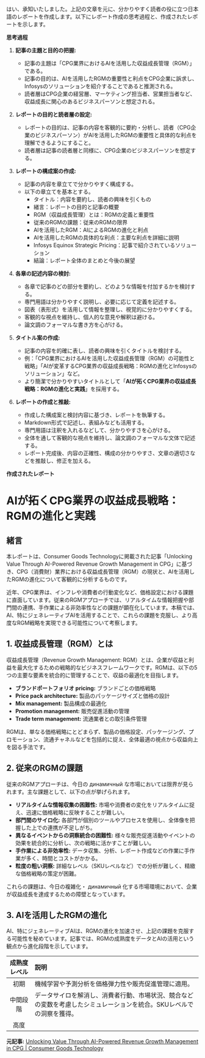 はい、承知いたしました。上記の文章を元に、分かりやすく読者の役に立つ日本語のレポートを作成します。以下にレポート作成の思考過程と、作成されたレポートを示します。

**思考過程**

1. **記事の主題と目的の把握:**
   - 記事の主題は「CPG業界におけるAIを活用した収益成長管理（RGM）」である。
   - 記事の目的は、AIを活用したRGMの重要性と利点をCPG企業に訴求し、Infosysのソリューションを紹介することであると推測される。
   - 読者層はCPG企業の経営層、マーケティング担当者、営業担当者など、収益成長に関心のあるビジネスパーソンと想定される。

2. **レポートの目的と読者層の設定:**
   - レポートの目的は、記事の内容を客観的に要約・分析し、読者（CPG企業のビジネスパーソン）がAIを活用したRGMの重要性と具体的な利点を理解できるようにすること。
   - 読者層は記事の読者層と同様に、CPG企業のビジネスパーソンを想定する。

3. **レポートの構成案の作成:**
   - 記事の内容を章立てで分かりやすく構成する。
   - 以下の章立てを基本とする。
     - タイトル：内容を要約し、読者の興味を引くもの
     - 緒言：レポートの目的と記事の概要
     - RGM（収益成長管理）とは：RGMの定義と重要性
     - 従来のRGMの課題：従来のRGMの限界
     - AIを活用したRGM：AIによるRGMの進化と利点
     - AIを活用したRGMの具体的な利点：主要な利点を詳細に説明
     - Infosys Equinox Strategic Pricing：記事で紹介されているソリューション
     - 結論：レポート全体のまとめと今後の展望

4. **各章の記述内容の検討:**
   - 各章で記事のどの部分を要約し、どのような情報を付加するかを検討する。
   - 専門用語は分かりやすく説明し、必要に応じて定義を記述する。
   - 図表（表形式）を活用して情報を整理し、視覚的に分かりやすくする。
   - 客観的な視点を維持し、個人的な意見や解釈は避ける。
   - 論文調のフォーマルな書き方を心がける。

5. **タイトル案の作成:**
   - 記事の内容を的確に表し、読者の興味を引くタイトルを検討する。
   - 例：「CPG業界におけるAIを活用した収益成長管理（RGM）の可能性と戦略」「AIが変革するCPG業界の収益成長戦略：RGMの進化とInfosysのソリューション」など。
   - より簡潔で分かりやすいタイトルとして「**AIが拓くCPG業界の収益成長戦略：RGMの進化と実践**」を採用する。

6. **レポートの作成と推敲:**
   - 作成した構成案と検討内容に基づき、レポートを執筆する。
   - Markdown形式で記述し、表組みなども活用する。
   - 専門用語は注釈を入れるなどして、分かりやすさを心がける。
   - 全体を通して客観的な視点を維持し、論文調のフォーマルな文体で記述する。
   - レポート完成後、内容の正確性、構成の分かりやすさ、文章の適切さなどを推敲し、修正を加える。

**作成されたレポート**

# AIが拓くCPG業界の収益成長戦略：RGMの進化と実践

## 緒言

本レポートは、Consumer Goods Technologyに掲載された記事「Unlocking Value Through AI-Powered Revenue Growth Management in CPG」に基づき、CPG（消費財）業界における収益成長管理（RGM）の現状と、AIを活用したRGMの進化について客観的に分析するものです。

近年、CPG業界は、インフレや消費者の行動変化など、価格設定における課題に直面しています。従来のRGMアプローチでは、リアルタイムな情報把握や部門間の連携、手作業による非効率性などの課題が顕在化しています。本稿では、AI、特にジェネレーティブAIを活用することで、これらの課題を克服し、より高度なRGM戦略を実現できる可能性について考察します。

## 1. 収益成長管理（RGM）とは

収益成長管理（Revenue Growth Management: RGM）とは、企業が収益と利益を最大化するための戦略的なビジネスフレームワークです。RGMは、以下の5つの主要な要素を統合的に管理することで、収益の最適化を目指します。

* **ブランドポートフォリオ pricing:** ブランドごとの価格戦略
* **Price pack architecture:** 製品のパッケージサイズと価格の設計
* **Mix management:** 製品構成の最適化
* **Promotion management:** 販売促進活動の管理
* **Trade term management:** 流通業者との取引条件管理

RGMは、単なる価格戦略にとどまらず、製品の価格設定、パッケージング、プロモーション、流通チャネルなどを包括的に捉え、全体最適の視点から収益向上を図る手法です。

## 2. 従来のRGMの課題

従来のRGMアプローチは、今日の динамичный な市場においては限界が見られます。主な課題として、以下の点が挙げられます。

* **リアルタイムな情報収集の困難性:** 市場や消費者の変化をリアルタイムに捉え、迅速に価格戦略に反映することが難しい。
* **部門間のサイロ化:** 各部門が個別のツールやプロセスを使用し、全体像を把握した上での連携が不足しがち。
* **異なるイベントからの洞察統合の困難性:** 様々な販売促進活動やイベントの効果を統合的に分析し、次の戦略に活かすことが難しい。
* **手作業による非効率性:** データ収集、分析、レポート作成などの作業に手作業が多く、時間とコストがかかる。
* **粒度の粗い洞察:**  詳細なレベル（SKUレベルなど）での分析が難しく、精緻な価格戦略の策定が困難。

これらの課題は、今日の複雑化・ динамичный 化する市場環境において、企業が収益成長を達成するための障壁となっています。

## 3. AIを活用したRGMの進化

AI、特にジェネレーティブAIは、RGMの進化を加速させ、上記の課題を克服する可能性を秘めています。記事では、RGMの成熟度をデータとAIの活用という観点から進化段階を示しています。

| 成熟度レベル | 説明                                                                                                                                                                                                                                                           |
|:-----------:|:-----------------------------------------------------------------------------------------------------------------------------------------------------------------------------------------------------------------------------------------------------------------|
|     初期     | 機械学習や予測分析を価格弾力性や販売促進管理に適用。                                                                                                                                                                                                                           |
|   中間段階   | データサイロを解消し、消費者行動、市場状況、競合などの変数を考慮したシミュレーションを統合。SKUレベルでの洞察を獲得。                                                                                                                                                              |
|     高度     

**元記事:** [Unlocking Value Through AI-Powered Revenue Growth Management in CPG | Consumer Goods Technology](https://consumergoods.com/unlocking-value-through-ai-powered-revenue-growth-management-cpg)